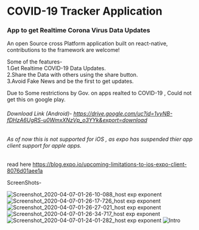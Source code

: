 # COVID-19 Tracker Application
### App to get Realtime Corona Virus Data Updates

An open Source cross Platform application built on react-native, contributions to the framework are welcome!

Some of the features-<br/>
1.Get Realtime COVID-19 Data Updates.<br/>
2.Share the Data with others using the share button.<br/>
3.Avoid Fake News and be the first to get updates.<br/>

Due to Some restrictions by Gov. on apps realted to COVID-19 , Could not get this on google play.

###### Download Link (Android)- https://drive.google.com/uc?id=1vyNB-fDHzA6UgRS-u0WmxXNzVp_o3YYk&export=download

###### As of now this is not supported for iOS , as expo has suspended thier app client support for apple apps.
read here https://blog.expo.io/upcoming-limitations-to-ios-expo-client-8076d01aee1a

ScreenShots-

![Screenshot_2020-04-07-01-26-10-088_host exp exponent](https://user-images.githubusercontent.com/55044774/78925201-b061ec00-7ab8-11ea-8283-2ad74b3fb04f.jpg)
![Screenshot_2020-04-07-01-26-17-726_host exp exponent](https://user-images.githubusercontent.com/55044774/78925207-b2c44600-7ab8-11ea-9e5c-b07659bb0731.jpg)
![Screenshot_2020-04-07-01-26-27-021_host exp exponent](https://user-images.githubusercontent.com/55044774/78925211-b48e0980-7ab8-11ea-853e-3168ee773be9.jpg)
![Screenshot_2020-04-07-01-26-34-717_host exp exponent](https://user-images.githubusercontent.com/55044774/78925216-b788fa00-7ab8-11ea-8f2a-2f5ec257bb4a.jpg)
![Screenshot_2020-04-07-01-24-01-282_host exp exponent](https://user-images.githubusercontent.com/55044774/78925220-bbb51780-7ab8-11ea-9ffa-d9d419d42fc3.jpg)
![Intro](https://user-images.githubusercontent.com/55044774/78924879-26198800-7ab8-11ea-8f58-46eb442b42b0.png)


